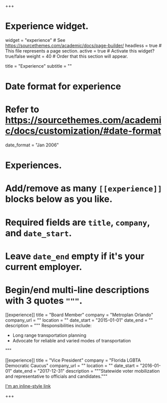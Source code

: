 +++
# Experience widget.
widget = "experience"  # See https://sourcethemes.com/academic/docs/page-builder/
headless = true  # This file represents a page section.
active = true  # Activate this widget? true/false
weight = 40  # Order that this section will appear.

title = "Experience"
subtitle = ""

# Date format for experience
#   Refer to https://sourcethemes.com/academic/docs/customization/#date-format
date_format = "Jan 2006"

# Experiences.
#   Add/remove as many `[[experience]]` blocks below as you like.
#   Required fields are `title`, `company`, and `date_start`.
#   Leave `date_end` empty if it's your current employer.
#   Begin/end multi-line descriptions with 3 quotes `"""`.
[[experience]]
  title = "Board Member"
  company = "Metroplan Orlando"
  company_url = ""
  location = ""
  date_start = "2015-01-01"
  date_end = ""
  description = """
  Responsibilities include:
  
  * Long range transportation planning
  * Advocate for reliable and varied modes of transportation 

  """

[[experience]]
  title = "Vice President"
  company = "Florida LGBTA Democratic Caucus"
  company_url = ""
  location = ""
  date_start = "2016-01-01"
  date_end = "2017-12-31"
  description = """Statewide voter mobilization and representative to officials and candidates."""

[I'm an inline-style link](https://www.google.com)

+++
